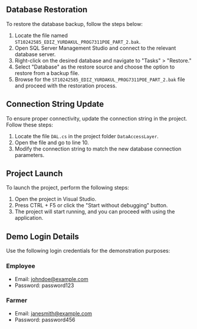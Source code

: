 ## Database Restoration

To restore the database backup, follow the steps below:

1. Locate the file named `ST10242585_EDIZ_YURDAKUL_PROG7311POE_PART_2.bak`.
2. Open SQL Server Management Studio and connect to the relevant database server.
3. Right-click on the desired database and navigate to "Tasks" > "Restore."
4. Select "Database" as the restore source and choose the option to restore from a backup file.
5. Browse for the `ST10242585_EDIZ_YURDAKUL_PROG7311POE_PART_2.bak` file and proceed with the restoration process.

## Connection String Update

To ensure proper connectivity, update the connection string in the project. Follow these steps:

1. Locate the file `DAL.cs` in the project folder `DataAccessLayer`.
2. Open the file and go to line 10.
3. Modify the connection string to match the new database connection parameters.

## Project Launch

To launch the project, perform the following steps:

1. Open the project in Visual Studio.
2. Press CTRL + F5 or click the "Start without debugging" button.
3. The project will start running, and you can proceed with using the application.

## Demo Login Details

Use the following login credentials for the demonstration purposes:

### Employee

- Email: [johndoe@example.com](mailto:johndoe@example.com)
- Password: password123

### Farmer

- Email: [janesmith@example.com](mailto:janesmith@example.com)
- Password: password456
